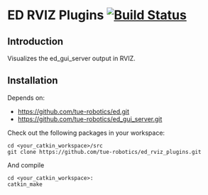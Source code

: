 ED RVIZ Plugins [![Build Status](https://travis-ci.org/tue-robotics/ed.svg?branch=master)](https://travis-ci.org/tue-robotics/ed)
======

## Introduction

Visualizes the ed_gui_server output in RVIZ.

## Installation

Depends on:
- https://github.com/tue-robotics/ed.git
- https://github.com/tue-robotics/ed_gui_server.git

Check out the following packages in your workspace:

    cd <your_catkin_workspace>/src
    git clone https://github.com/tue-robotics/ed_rviz_plugins.git

And compile

    cd <your_catkin_workspace>:
    catkin_make
